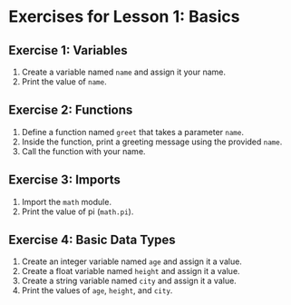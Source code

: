 # Exercises for Lesson 1: Basics

## Exercise 1: Variables
1. Create a variable named `name` and assign it your name.
2. Print the value of `name`.

## Exercise 2: Functions
1. Define a function named `greet` that takes a parameter `name`.
2. Inside the function, print a greeting message using the provided `name`.
3. Call the function with your name.

## Exercise 3: Imports
1. Import the `math` module.
2. Print the value of pi (`math.pi`).

## Exercise 4: Basic Data Types
1. Create an integer variable named `age` and assign it a value.
2. Create a float variable named `height` and assign it a value.
3. Create a string variable named `city` and assign it a value.
4. Print the values of `age`, `height`, and `city`.
